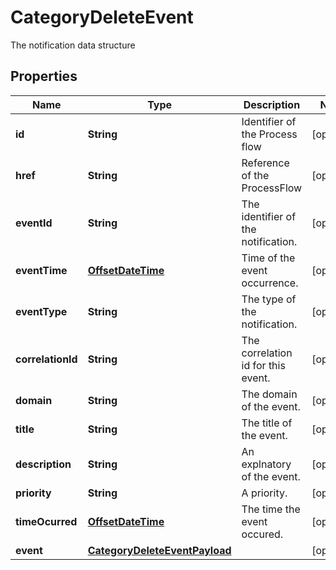 

# CategoryDeleteEvent

The notification data structure
## Properties

Name | Type | Description | Notes
------------ | ------------- | ------------- | -------------
**id** | **String** | Identifier of the Process flow |  [optional]
**href** | **String** | Reference of the ProcessFlow |  [optional]
**eventId** | **String** | The identifier of the notification. |  [optional]
**eventTime** | [**OffsetDateTime**](OffsetDateTime.md) | Time of the event occurrence. |  [optional]
**eventType** | **String** | The type of the notification. |  [optional]
**correlationId** | **String** | The correlation id for this event. |  [optional]
**domain** | **String** | The domain of the event. |  [optional]
**title** | **String** | The title of the event. |  [optional]
**description** | **String** | An explnatory of the event. |  [optional]
**priority** | **String** | A priority. |  [optional]
**timeOcurred** | [**OffsetDateTime**](OffsetDateTime.md) | The time the event occured. |  [optional]
**event** | [**CategoryDeleteEventPayload**](CategoryDeleteEventPayload.md) |  |  [optional]



